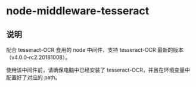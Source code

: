 # node-middleware-tesseract

## 说明

配合 tesseract-OCR 食用的 node 中间件，支持 tesseract-OCR 最新的版本（v4.0.0-rc2.20181008）。

使用该中间件前，请确保电脑中已经安装了 tesseract-OCR，并且在环境变量中配置好了对应的 path。